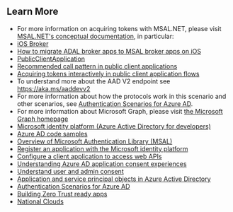 ## Learn More

*  For more information on acquiring tokens with MSAL.NET, please visit [MSAL.NET's conceptual documentation](https://github.com/AzureAD/microsoft-authentication-library-for-dotnet/wiki), in particular:
  * [iOS Broker](https://github.com/AzureAD/microsoft-authentication-library-for-dotnet/wiki/Leveraging-the-broker-on-iOS)
  * [How to migrate ADAL broker apps to MSAL broker apps on iOS](https://github.com/AzureAD/microsoft-authentication-library-for-dotnet/wiki/How-to-migrate-from-using-iOS-Broker-on-ADAL.NET-to-MSAL.NET)
  * [PublicClientApplication](https://github.com/AzureAD/microsoft-authentication-library-for-dotnet/wiki/Client-Applications#publicclientapplication)
  * [Recommended call pattern in public client applications](https://github.com/AzureAD/microsoft-authentication-library-for-dotnet/wiki/AcquireTokenSilentAsync-using-a-cached-token#recommended-call-pattern-in-public-client-applications)
  * [Acquiring tokens interactively in public client application flows](https://github.com/AzureAD/microsoft-authentication-library-for-dotnet/wiki/Acquiring-tokens-interactively)
* To understand more about the AAD V2 endpoint see https://aka.ms/aaddevv2
* For more information about how the protocols work in this scenario and other scenarios, see [Authentication Scenarios for Azure AD](http://go.microsoft.com/fwlink/?LinkId=394414).
* For more information about Microsoft Graph, please visit [the Microsoft Graph homepage](https://graph.microsoft.io/)
* [Microsoft identity platform (Azure Active Directory for developers)](https://docs.microsoft.com/azure/active-directory/develop/)
* [Azure AD code samples](https://docs.microsoft.com/azure/active-directory/develop/sample-v2-code)
* [Overview of Microsoft Authentication Library (MSAL)](https://docs.microsoft.com/azure/active-directory/develop/msal-overview)
* [Register an application with the Microsoft identity platform](https://docs.microsoft.com/azure/active-directory/develop/quickstart-register-app)
* [Configure a client application to access web APIs](https://docs.microsoft.com/azure/active-directory/develop/quickstart-configure-app-access-web-apis)
* [Understanding Azure AD application consent experiences](https://docs.microsoft.com/azure/active-directory/develop/application-consent-experience)
* [Understand user and admin consent](https://docs.microsoft.com/azure/active-directory/develop/howto-convert-app-to-be-multi-tenant#understand-user-and-admin-consent)
* [Application and service principal objects in Azure Active Directory](https://docs.microsoft.com/azure/active-directory/develop/app-objects-and-service-principals)
* [Authentication Scenarios for Azure AD](https://docs.microsoft.com/azure/active-directory/develop/authentication-flows-app-scenarios)
* [Building Zero Trust ready apps](https://aka.ms/ztdevsession)
* [National Clouds](https://docs.microsoft.com/azure/active-directory/develop/authentication-national-cloud#app-registration-endpoints)